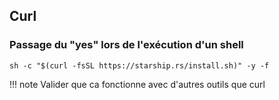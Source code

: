 ## Curl

### Passage du "yes" lors de l'exécution d'un shell
    sh -c "$(curl -fsSL https://starship.rs/install.sh)" -y -f

!!! note
    Valider que ca fonctionne avec d'autres outils que curl

&nbsp;